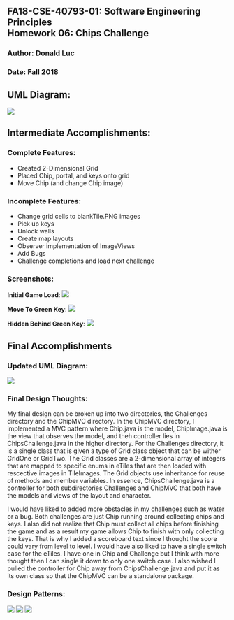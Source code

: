 FA18-CSE-40793-01: Software Engineering Principles  
Homework 06: Chips Challenge  
--------------------------------------------------
### Author: Donald Luc
### Date: Fall 2018


UML Diagram:
-----------
![](screenshots/ChipsChallengeUML.png)


Intermediate Accomplishments:  
----------------------------

### Complete Features:
- Created 2-Dimensional Grid
- Placed Chip, portal, and keys onto grid
- Move Chip (and change Chip image)


### Incomplete Features:
- Change grid cells to blankTile.PNG images
- Pick up keys
- Unlock walls
- Create map layouts
- Observer implementation of ImageViews
- Add Bugs
- Challenge completions and load next challenge


### Screenshots:
__Initial Game Load__:
![](screenshots/chip_init.png)


__Move To Green Key__:
![](screenshots/chip_next.png)


__Hidden Behind Green Key__:
![](screenshots/chip_hidden.png)


Final Accomplishments  
---------------------

### Updated UML Diagram: 
![](screenshots/ChipsChallengeUML.png)  


### Final Design Thoughts:  
My final design can be broken up into two directories, the Challenges directory and the ChipMVC directory. In the ChipMVC directory, I implemented a MVC pattern where Chip.java is the model, ChipImage.java is the view that observes the model, and theh controller lies in ChipsChallenge.java in the higher directory. For the Challenges directory, it is a single class that is given a type of Grid class object that can be wither GridOne or GridTwo. The Grid classes are a 2-dimensional array of integers that are mapped to specific enums in eTiles that are then loaded with rescective images in TileImages. The Grid objects use inheritance for reuse of methods and member variables. In essence, ChipsChallenge.java is a controller for both subdirectories Challenges and ChipMVC that both have the models and views of the layout and character.


I would have liked to added more obstacles in my challenges such as water or a bug. Both challenges are just Chip running around collecting chips and keys. I also did not realize that Chip must collect all chips before finishing the game and as a result my game allows Chip to finish with only collecting the keys. That is why I added a scoreboard text since I thought the score could vary from level to level. I would have also liked to have a single switch case for the eTiles. I have one in Chip and Challenge but I think with more thought then I can single it down to only one switch case. I also wished I pulled the controller for Chip away from ChipsChallenge.java and put it as its own class so that the ChipMVC can be a standalone package.


### Design Patterns:
![](screenshots/DesignOne.PNG)
![](screenshots/DesignTwo.PNG)
![](screenshots/DesignThree.PNG)
